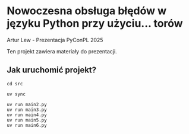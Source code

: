 # Nowoczesna obsługa błędów w języku Python przy użyciu... torów
Artur Lew - Prezentacja PyConPL 2025

Ten projekt zawiera materiały do prezentacji.

## Jak uruchomić projekt?
```shell
cd src

uv sync

uv run main2.py
uv run main3.py
uv run main4.py
uv run main5.py
uv run main6.py
```